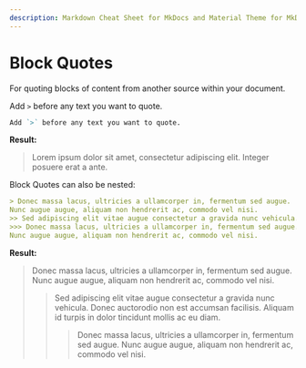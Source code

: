 ```yaml
---
description: Markdown Cheat Sheet for MkDocs and Material Theme for MkDocs.. Block Quotes examples and simple usage
---
```


# Block Quotes

For quoting blocks of content from another source within your document.

Add `>` before any text you want to quote.

``` markdown
Add `>` before any text you want to quote.
```

__Result:__

> Lorem ipsum dolor sit amet, consectetur adipiscing elit. Integer posuere erat a ante.

Block Quotes can also be nested:

``` markdown
> Donec massa lacus, ultricies a ullamcorper in, fermentum sed augue.
Nunc augue augue, aliquam non hendrerit ac, commodo vel nisi.
>> Sed adipiscing elit vitae augue consectetur a gravida nunc vehicula. Donec auctorodio non est accumsan facilisis. Aliquam id turpis in dolor tincidunt mollis ac eu diam.
>>> Donec massa lacus, ultricies a ullamcorper in, fermentum sed augue.
Nunc augue augue, aliquam non hendrerit ac, commodo vel nisi.
```

__Result:__

> Donec massa lacus, ultricies a ullamcorper in, fermentum sed augue.
Nunc augue augue, aliquam non hendrerit ac, commodo vel nisi.
>> Sed adipiscing elit vitae augue consectetur a gravida nunc vehicula. Donec auctorodio non est accumsan facilisis. Aliquam id turpis in dolor tincidunt mollis ac eu diam.
>>> Donec massa lacus, ultricies a ullamcorper in, fermentum sed augue.
Nunc augue augue, aliquam non hendrerit ac, commodo vel nisi.

